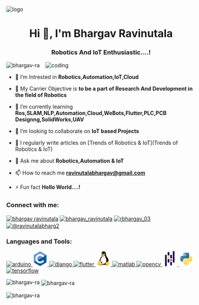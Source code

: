 ![logo](https://github.com/Bhargav-RA/Bhargav-RA/blob/main/BHargav.png)
<h1 align="center">Hi 👋, I'm Bhargav Ravinutala</h1>
<h3 align="center">Robotics And IoT Enthusiastic....!</h3>

<img align="right" alt="coding" width="400" src="https://user-images.githubusercontent.com/55389276/140866485-8fb1c876-9a8f-4d6a-98dc-08c4981eaf70.gif" >

<p align="left"> <img src="https://komarev.com/ghpvc/?username=bhargav-ra&label=Profile%20views&color=0e75b6&style=flat" alt="bhargav-ra" /> </p>

- 🔭 I’m Intrested in **Robotics,Automation,IoT,Cloud**

- 📝 My Carrier Objective is **to be a part of Research And Development in the field of Robotics** 

- 🌱 I’m currently learning **Ros,SLAM,NLP,Automation,Cloud,WeBots,Flutter,PLC,PCB Designng,SolidWorks,UAV**

- 👯 I’m looking to collaborate on **IoT based Projects**

- 📝 I regularly write articles on [Trends of Robotics & IoT](Trends of Robotics & IoT)

- 💬 Ask me about **Robotics,Automation & IoT**

- 📫 How to reach me **ravinutalabhargav@gmail.com**

- ⚡ Fun fact **Hello World....!**

<h3 align="left">Connect with me:</h3>
<p align="left">
<a href="https://linkedin.com/in/bhargav ravinutala" target="blank"><img align="center" src="https://raw.githubusercontent.com/rahuldkjain/github-profile-readme-generator/master/src/images/icons/Social/linked-in-alt.svg" alt="bhargav ravinutala" height="30" width="40" /></a>
<a href="https://instagram.com/bhargav_ravinutala" target="blank"><img align="center" src="https://raw.githubusercontent.com/rahuldkjain/github-profile-readme-generator/master/src/images/icons/Social/instagram.svg" alt="bhargav_ravinutala" height="30" width="40" /></a>
<a href="https://www.codechef.com/users/rbhargav_03" target="blank"><img align="center" src="https://cdn.jsdelivr.net/npm/simple-icons@3.1.0/icons/codechef.svg" alt="rbhargav_03" height="30" width="40" /></a>
<a href="https://www.hackerrank.com/@ravinutalabharg2" target="blank"><img align="center" src="https://raw.githubusercontent.com/rahuldkjain/github-profile-readme-generator/master/src/images/icons/Social/hackerrank.svg" alt="@ravinutalabharg2" height="30" width="40" /></a>
</p>

<h3 align="left">Languages and Tools:</h3>
<p align="left"> <a href="https://www.arduino.cc/" target="_blank" rel="noreferrer"> <img src="https://cdn.worldvectorlogo.com/logos/arduino-1.svg" alt="arduino" width="40" height="40"/> </a> <a href="https://www.cprogramming.com/" target="_blank" rel="noreferrer"> <img src="https://raw.githubusercontent.com/devicons/devicon/master/icons/c/c-original.svg" alt="c" width="40" height="40"/> </a> <a href="https://www.djangoproject.com/" target="_blank" rel="noreferrer"> <img src="https://cdn.worldvectorlogo.com/logos/django.svg" alt="django" width="40" height="40"/> </a> <a href="https://flutter.dev" target="_blank" rel="noreferrer"> <img src="https://www.vectorlogo.zone/logos/flutterio/flutterio-icon.svg" alt="flutter" width="40" height="40"/> </a> <a href="https://www.linux.org/" target="_blank" rel="noreferrer"> <img src="https://raw.githubusercontent.com/devicons/devicon/master/icons/linux/linux-original.svg" alt="linux" width="40" height="40"/> </a> <a href="https://www.mathworks.com/" target="_blank" rel="noreferrer"> <img src="https://upload.wikimedia.org/wikipedia/commons/2/21/Matlab_Logo.png" alt="matlab" width="40" height="40"/> </a> <a href="https://opencv.org/" target="_blank" rel="noreferrer"> <img src="https://www.vectorlogo.zone/logos/opencv/opencv-icon.svg" alt="opencv" width="40" height="40"/> </a> <a href="https://pandas.pydata.org/" target="_blank" rel="noreferrer"> <img src="https://raw.githubusercontent.com/devicons/devicon/2ae2a900d2f041da66e950e4d48052658d850630/icons/pandas/pandas-original.svg" alt="pandas" width="40" height="40"/> </a> <a href="https://www.python.org" target="_blank" rel="noreferrer"> <img src="https://raw.githubusercontent.com/devicons/devicon/master/icons/python/python-original.svg" alt="python" width="40" height="40"/> </a> <a href="https://www.tensorflow.org" target="_blank" rel="noreferrer"> <img src="https://www.vectorlogo.zone/logos/tensorflow/tensorflow-icon.svg" alt="tensorflow" width="40" height="40"/> </a> </p>

<p><img align="left" src="https://github-readme-stats.vercel.app/api/top-langs?username=bhargav-ra&show_icons=true&locale=en&layout=compact" alt="bhargav-ra" /></p>

<p>&nbsp;<img align="center" src="https://github-readme-stats.vercel.app/api?username=bhargav-ra&show_icons=true&locale=en" alt="bhargav-ra" /></p>

<p><img align="center" src="https://github-readme-streak-stats.herokuapp.com/?user=bhargav-ra&" alt="bhargav-ra" /></p>
